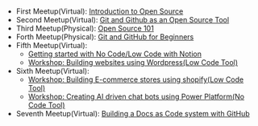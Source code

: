 #

- First Meetup(Virtual): [Introduction to Open Source](Introduction-to-Open-Source.md)
- Second Meetup(Virtual): [Git and Github as an Open Source Tool](Git-and-Github-as-an-Open-Source-Tool.md)
- Third Meetup(Physical): [Open Source 101](Open-Source-101.md)
- Forth Meetup(Physical): [Git and GitHub for Beginners](Git-and-Github-For-Beginners.md)
- Fifth Meetup(Virtual):  
     - [Getting started with No Code/Low Code with Notion](nocode-lowcode-with-notion.md)
     - [Workshop: Building websites using Wordpress(Low Code Tool)](build-websites-with-wordpress.md)
- Sixth Meetup(Virtual):  
    - [Workshop: Building E-commerce stores using shopify(Low Code Tool)](build-stores-with-shopify.md)
    - [Workshop: Creating AI driven chat bots using Power Platform(No Code Tool)](create-ai-chatbots-with-powerplatform.md)
- Seventh Meetup(Virtual): [Building a Docs as Code system with GitHub](https://github.com/OSCA-Ado-Ekiti/Meetup-Notes/blob/main/Building-a-Docs-as-Code-system-with-GitHub.md)
